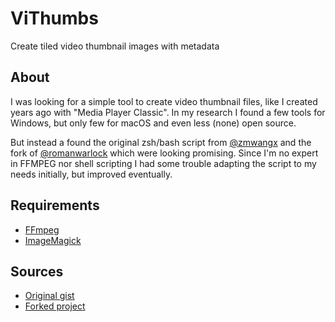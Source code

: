 # ViThumbs

Create tiled video thumbnail images with metadata

## About

I was looking for a simple tool to create video thumbnail files, like I created years ago with "Media Player Classic".
In my research I found a few tools for Windows, but only few for macOS and even less (none) open source.

But instead a found the original zsh/bash script from [@zmwangx](https://github.com/zmwangx) and the fork of [@romanwarlock](https://github.com/romanwarlock) which were looking promising.
Since I'm no expert in FFMPEG nor shell scripting I had some trouble adapting the script to my needs initially, but improved eventually.

## Requirements
- [FFmpeg](https://www.ffmpeg.org/)
- [ImageMagick](https://imagemagick.org/)

## Sources
- [Original gist](https://gist.github.com/zmwangx/11275000)
- [Forked project](https://github.com/romanwarlock/thumbnails)
